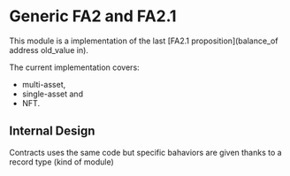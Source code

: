 # Generic FA2 and FA2.1

This module is a implementation of the last [FA2.1 proposition](balance_of address old_value in).

The current implementation covers:
- multi-asset,
- single-asset and
- NFT.

## Internal Design

Contracts uses the same code but specific bahaviors are given thanks to a record type (kind of module)

